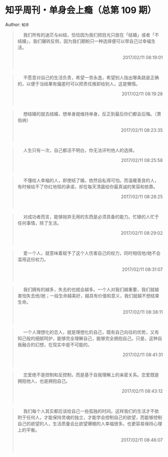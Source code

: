 # 知乎周刊・单身会上瘾（总第 109 期） 
Author: `知乎` 
> &emsp; 
> 我们所有的迷茫与纠结，恰恰因为我们把目光只放在「结婚」或者「不结婚」，我们辗转反侧，因为我们期盼只一种选择便可以带自己过幸福生活。
> 
> <p align="right"> 2017/02/11 08:19:01 </p>
> &emsp;
> &emsp; 
> 不愿意对自己的生活负责，希望一劳永逸，希望别人指出哪条路是正确的，以便于当结果有偏差时可以把责任推卸给别人，这是懒惰。
> 
> <p align="right"> 2017/02/11 08:19:28 </p>
> &emsp;
> &emsp; 
> 想结婚的就去结婚，想单身就维持单身，反正到最后你们都会后悔。（萧伯纳）
> 
> <p align="right"> 2017/02/11 08:23:35 </p>
> &emsp;
> &emsp; 
> 人生只有一次，自己都活不明白，你无法评判他人的选择。
> 
> <p align="right"> 2017/02/11 08:25:58 </p>
> &emsp;
> &emsp; 
> 不懂给人幸福的人，即使结了婚，依然自私得可怕。而温暖善良的人，有时候给不了你红地毯的承诺，却在每天清晨给你最真诚的笑容和依靠。
> 
> <p align="right"> 2017/02/11 08:28:25 </p>
> &emsp;
> &emsp; 
> 对成功者而言，能够抛弃无用的东西是必须具备的能力。忙碌的人忙于任何事情，除了生活。
> 
> <p align="right"> 2017/02/11 08:29:02 </p>
> &emsp;
> &emsp; 
> 爱一个人，就意味着赋予了这个人伤害自己的权力，同时相信他/她不会滥用这份权力。
> 
> <p align="right"> 2017/02/11 08:31:07 </p>
> &emsp;
> &emsp; 
> 我们拥有的越多，失去的也就会越多。一个人对我们越重要，我们就越害怕失去他/她；一段生命越美好，越具有价值和意义，我们就越不想结束生命。
> 
> <p align="right"> 2017/02/11 08:38:11 </p>
> &emsp;
> &emsp; 
> 一个人理想化的恋人，就是理想化的自己，既有自己向往的优势，又有知己般的细腻呵护，能够完全理解自己，能够完全拥抱自己。只是，这种自我融合的幻想，在现实中是不可能的。
> 
> <p align="right"> 2017/02/11 08:41:31 </p>
> &emsp;
> &emsp; 
> 恋爱绝不是控制和反控制，而是基于自我理解上的亲密关系。恋爱既是拥抱他人，也是拥抱自己。
> 
> <p align="right"> 2017/02/11 08:43:12 </p>
> &emsp;
> &emsp; 
> 我们每个人其实都应该给自己一些孤独的时间。这样我们的生活才不依附于任何人，才能保持灵魂的独立，才能学会控制自己的欲望，而能够控制自己的欲望的人，生活质量会比欲望爆棚的人幸福很多。也更容易保持心理上的平衡。
> 
> <p align="right"> 2017/02/11 08:46:07 </p>
> &emsp;

